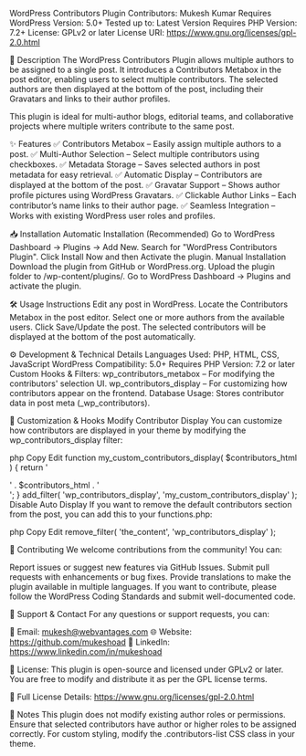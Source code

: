 WordPress Contributors Plugin
Contributors: Mukesh Kumar
Requires WordPress Version: 5.0+
Tested up to: Latest Version
Requires PHP Version: 7.2+
License: GPLv2 or later
License URI: https://www.gnu.org/licenses/gpl-2.0.html

📌 Description
The WordPress Contributors Plugin allows multiple authors to be assigned to a single post. It introduces a Contributors Metabox in the post editor, enabling users to select multiple contributors. The selected authors are then displayed at the bottom of the post, including their Gravatars and links to their author profiles.

This plugin is ideal for multi-author blogs, editorial teams, and collaborative projects where multiple writers contribute to the same post.

✨ Features
✅ Contributors Metabox – Easily assign multiple authors to a post.
✅ Multi-Author Selection – Select multiple contributors using checkboxes.
✅ Metadata Storage – Saves selected authors in post metadata for easy retrieval.
✅ Automatic Display – Contributors are displayed at the bottom of the post.
✅ Gravatar Support – Shows author profile pictures using WordPress Gravatars.
✅ Clickable Author Links – Each contributor’s name links to their author page.
✅ Seamless Integration – Works with existing WordPress user roles and profiles.

📥 Installation
Automatic Installation (Recommended)
Go to WordPress Dashboard → Plugins → Add New.
Search for "WordPress Contributors Plugin".
Click Install Now and then Activate the plugin.
Manual Installation
Download the plugin from GitHub or WordPress.org.
Upload the plugin folder to /wp-content/plugins/.
Go to WordPress Dashboard → Plugins and activate the plugin.

🛠️ Usage Instructions
Edit any post in WordPress.
Locate the Contributors Metabox in the post editor.
Select one or more authors from the available users.
Click Save/Update the post.
The selected contributors will be displayed at the bottom of the post automatically.

⚙️ Development & Technical Details
Languages Used: PHP, HTML, CSS, JavaScript
WordPress Compatibility: 5.0+
Requires PHP Version: 7.2 or later
Custom Hooks & Filters:
wp_contributors_metabox – For modifying the contributors' selection UI.
wp_contributors_display – For customizing how contributors appear on the frontend.
Database Usage: Stores contributor data in post meta (_wp_contributors).

📌 Customization & Hooks
Modify Contributor Display
You can customize how contributors are displayed in your theme by modifying the wp_contributors_display filter:

php
Copy
Edit
function my_custom_contributors_display( $contributors_html ) {
    return '<div class="custom-contributors">' . $contributors_html . '</div>';
}
add_filter( 'wp_contributors_display', 'my_custom_contributors_display' );
Disable Auto Display
If you want to remove the default contributors section from the post, you can add this to your functions.php:

php
Copy
Edit
remove_filter( 'the_content', 'wp_contributors_display' );

📝 Contributing
We welcome contributions from the community! You can:

Report issues or suggest new features via GitHub Issues.
Submit pull requests with enhancements or bug fixes.
Provide translations to make the plugin available in multiple languages.
If you want to contribute, please follow the WordPress Coding Standards and submit well-documented code.

📩 Support & Contact
For any questions or support requests, you can:

📧 Email: mukesh@webvantages.com
🌐 Website: https://github.com/mukeshoad
💼 LinkedIn: https://www.linkedin.com/in/mukeshoad

📌 License:
This plugin is open-source and licensed under GPLv2 or later. You are free to modify and distribute it as per the GPL license terms.

📜 Full License Details: https://www.gnu.org/licenses/gpl-2.0.html

📌 Notes
This plugin does not modify existing author roles or permissions.
Ensure that selected contributors have author or higher roles to be assigned correctly.
For custom styling, modify the .contributors-list CSS class in your theme.
